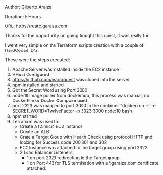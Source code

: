 Author: Gilberto Araiza

Duration: 5 Hours

URL: https://rearc.garaiza.com

Thanks for the opportunity on going trought this quest, it was really fun.

I went very simple on the Terraform scripts creation with a couple of HardCoded ID's.

These were the steps executed:

1. Apache Server was installed inside the EC2 instance
2. VHost Configured
3. https://github.com/rearc/quest was cloned into the server
4. npm installed and started
5. Got the Secret Word using Port 3000
6. node:10 image pulled from dockerhub, this process was manual, no DockerFile or Docker Compose used
7. port 2323 was mapped to port 3000 in the container "docker run -it -e SECRET_WORD=TwelveFactor -p 2323:3000 node:10 bash
8. npm started
9. Terraform was used to:
    - Create a t2.micro EC2 instance
    - Create an ALB
    - Crate a Target Group with Health Check using protocol HTTP and looking for Success code 200,301 and 302
    - EC2 Instance was attached to the target group using port 2323
    - 2 Load Balancer Listeners
        * 1 on port 2323 redirecting to the Target group
        * 1 on Port 443 for TLS termination with a *.garaiza.com certificate attached.
